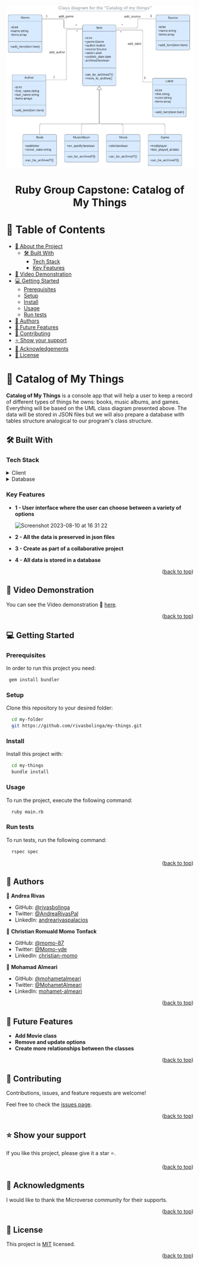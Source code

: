 <a name="readme-top"></a>
<div align="center">
  <img src="diagram.png" alt="logo"/>
  <br/>

  <h1><b>Ruby Group Capstone: Catalog of My Things</b></h3>

</div>

<!-- TABLE OF CONTENTS -->

# 📗 Table of Contents

- [📖 About the Project](#about-project)
  - [🛠 Built With](#built-with)
    - [Tech Stack](#tech-stack)
    - [Key Features](#key-features)
- [🎥 Video Demonstration](#video-demo)
- [💻 Getting Started](#getting-started)
  - [Prerequisites](#prerequisites)
  - [Setup](#setup)
  - [Install](#install)
  - [Usage](#usage)
  - [Run tests](#run-tests)
- [👥 Authors](#authors)
- [🔭 Future Features](#future-features)
- [🤝 Contributing](#contributing)
- [⭐️ Show your support](#support)
- [🙏 Acknowledgements](#acknowledgements)
- [📝 License](#license)

<!-- PROJECT DESCRIPTION -->

# 📖 Catalog of My Things <a name="about-project"></a>

**Catalog of My Things** is a console app that will help a user to keep a record of different types of things he owns: books, music albums, and games. Everything will be based on the UML class diagram presented above. The data will be stored in JSON files but we will also prepare a database with tables structure analogical to our program's class structure.

## 🛠 Built With <a name="built-with"></a>

### Tech Stack <a name="tech-stack"></a>

<details>
  <summary>Client</summary>
  <ul>
    <li><a href="https://www.ruby-lang.org/en/documentation/">Ruby</a></li>
    <li><a href="https://rspec.info//">Rspec</a></li>
  </ul>
</details>

<details>
<summary>Database</summary>
  <ul>
    <li><a href="https://www.postgresql.org/">PostgreSQL</a></li>
  </ul>
</details>

<!-- Features -->

### Key Features <a name="key-features"></a>

- **1 - User interface where the user can choose between a variety of options**

  <img width="324" alt="Screenshot 2023-08-10 at 16 31 22" src="https://github.com/rivasbolinga/my-things/assets/103900838/87980c2d-ee84-4ebf-865d-fa9654be1053">

- **2 - All the data is preserved in json files**
- **3 - Create as part of a collaborative project**
- **4 - All data is stored in a database**
<p align="right">(<a href="#readme-top">back to top</a>)</p>

<!-- VIDEO DEMOSTRATION -->

## 🎥 Video Demonstration <a name="video-demo"></a>

You can see the Video demonstration 📍 [here](https://drive.google.com/file/d/14dWnvrkjP_HJmiHlXhU5cZ7rqrKxrs2x/view?usp=sharing).
<p align="right">(<a href="#readme-top">back to top</a>)</p>

<!-- GETTING STARTED -->

## 💻 Getting Started <a name="getting-started"></a>

### Prerequisites

In order to run this project you need:

```sh
 gem install bundler
```


### Setup

Clone this repository to your desired folder:


```sh
  cd my-folder
  git https://github.com/rivasbolinga/my-things.git
```


### Install

Install this project with:


```sh
  cd my-things
  bundle install
```


### Usage

To run the project, execute the following command:


```sh
  ruby main.rb
```

### Run tests

To run tests, run the following command:


```sh
  rspec spec
```

<p align="right">(<a href="#readme-top">back to top</a>)</p>

<!-- AUTHORS -->

## 👥 Authors <a name="authors"></a>


👤 **Andrea Rivas**

- GitHub: [@rivasbolinga](https://github.com/rivasbolinga)
- Twitter: [@AndreaRivasPal](https://twitter.com/AndreaRivasPal)
- LinkedIn: [andrearivaspalacios](https://www.linkedin.com/in/andrearivaspalacios/)

👤 **Christian Romuald Momo Tonfack**

- GitHub: [@momo-87](https://github.com/momo-87)
- Twitter: [@Momo-yde](https://twitter.com/Momo_yde)
- LinkedIn: [christian-momo](https://www.linkedin.com/in/christian-momo/)


👤 **Mohamad Almeari**

- GitHub: [@mohametalmeari](https://github.com/mohametalmeari)
- Twitter: [@MohametAlmeari](https://twitter.com/MohametAlmeari)
- LinkedIn: [mohamet-almeari](https://www.linkedin.com/in/mohamet-almeari)

<p align="right">(<a href="#readme-top">back to top</a>)</p>

<!-- FUTURE FEATURES -->

## 🔭 Future Features <a name="future-features"></a>

- **Add Movie class**
- **Remove and update options**
- **Create more relationships between the classes**

<p align="right">(<a href="#readme-top">back to top</a>)</p>

<!-- CONTRIBUTING -->

## 🤝 Contributing <a name="contributing"></a>

Contributions, issues, and feature requests are welcome!

Feel free to check the [issues page](https://github.com/rivasbolinga/my-things/issues).

<p align="right">(<a href="#readme-top">back to top</a>)</p>

<!-- SUPPORT -->

## ⭐️ Show your support <a name="support"></a>

If you like this project, please give it a star ⭐️.

<p align="right">(<a href="#readme-top">back to top</a>)</p>

<!-- ACKNOWLEDGEMENTS -->

## 🙏 Acknowledgments <a name="acknowledgements"></a>

I would like to thank the Microverse community for their supports.

<p align="right">(<a href="#readme-top">back to top</a>)</p>

<!-- LICENSE -->

## 📝 License <a name="license"></a>

This project is [MIT](https://choosealicense.com/licenses/mit/) licensed.

<p align="right">(<a href="#readme-top">back to top</a>)</p>

